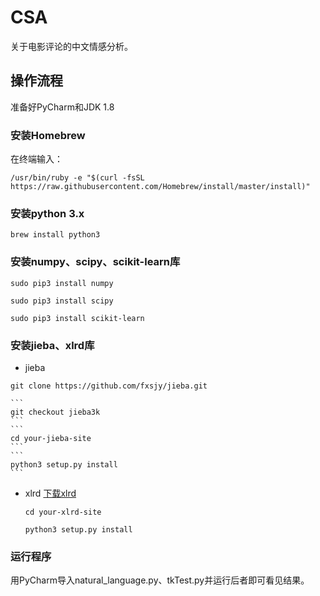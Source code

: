 # CSA
关于电影评论的中文情感分析。
## 操作流程
准备好PyCharm和JDK 1.8

### 安装Homebrew
在终端输入：
```
/usr/bin/ruby -e "$(curl -fsSL https://raw.githubusercontent.com/Homebrew/install/master/install)"
```

### 安装python 3.x
```
brew install python3
```

### 安装numpy、scipy、scikit-learn库
```
sudo pip3 install numpy
```
```
sudo pip3 install scipy
```
```
sudo pip3 install scikit-learn
```

### 安装jieba、xlrd库
* jieba
```
git clone https://github.com/fxsjy/jieba.git
```
    ```
    git checkout jieba3k
    ```
    ```
    cd your-jieba-site
    ```
    ```
    python3 setup.py install
    ```
* xlrd
[下载xlrd](https://pypi.python.org/pypi/xlrd)
    ```
    cd your-xlrd-site
    ```
    ```
    python3 setup.py install
    ```

### 运行程序
用PyCharm导入natural_language.py、tkTest.py并运行后者即可看见结果。
